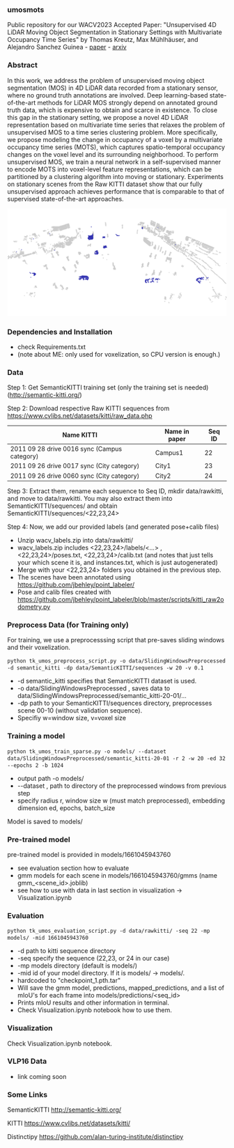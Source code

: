 ### umosmots

Public repository for our WACV2023 Accepted Paper: "Unsupervised 4D LiDAR Moving Object Segmentation in Stationary Settings
with Multivariate Occupancy Time Series" by Thomas Kreutz, Max Mühlhäuser, and Alejandro Sanchez Guinea - [paper](https://openaccess.thecvf.com/content/WACV2023/html/Kreutz_Unsupervised_4D_LiDAR_Moving_Object_Segmentation_in_Stationary_Settings_With_WACV_2023_paper.html) - [arxiv](https://arxiv.org/abs/2212.14750)

### Abstract
In this work, we address the problem of unsupervised moving object segmentation (MOS) in 4D LiDAR data recorded from a stationary sensor, where no ground truth annotations are involved. Deep learning-based state-of-the-art methods for LiDAR MOS strongly depend on annotated ground truth data, which is expensive to obtain and scarce in existence.
To close this gap in the stationary setting, we propose a novel 4D LiDAR representation based on multivariate time series that relaxes the problem of unsupervised MOS to a time series clustering problem. More specifically, we propose modeling the change in occupancy of a voxel by a multivariate occupancy time series (MOTS), which captures spatio-temporal occupancy changes on the voxel level and its surrounding neighborhood. To perform unsupervised MOS, we train a neural network in a self-supervised manner to encode MOTS into voxel-level feature representations, which can be partitioned by a clustering algorithm into moving or stationary. Experiments on stationary scenes from the Raw KITTI dataset show that our fully unsupervised approach achieves performance that is comparable to that of supervised state-of-the-art approaches.

![alt text](https://github.com/thkreutz/umosmots/blob/main/visualization/demo.gif)

### Dependencies and Installation
- check Requirements.txt 
- (note about ME: only used for voxelization, so CPU version is enough.)

### Data

Step 1: Get SemanticKITTI training set (only the training set is needed) (http://semantic-kitti.org/)

Step 2: Download respective Raw KITTI sequences from https://www.cvlibs.net/datasets/kitti/raw_data.php

| Name KITTI | Name in paper | Seq ID |
| ---  | --- | --- |
| 2011 09 28 drive 0016 sync (Campus category) | Campus1 | 22 |
| 2011 09 26 drive 0017 sync (City category) | City1 | 23 |
| 2011 09 26 drive 0060 sync (City category) | City2 | 24 |

Step 3: Extract them, rename each sequence to Seq ID, mkdir data/rawkitti, and move to data/rawkitti. You may also extract them into SemanticKITTI/sequences/ and obtain SemanticKITTI/sequences/<22,23,24>

Step 4: Now, we add our provided labels (and generated pose+calib files)

- Unzip wacv_labels.zip into data/rawkitti/
- wacv_labels.zip includes <22,23,24>/labels/<...> , <22,23,24>/poses.txt, <22,23,24>/calib.txt (and notes that just tells your which scene it is, and instances.txt, which is just autogenerated)
- Merge with your <22,23,24> folders you obtained in the previous step.
- The scenes have been annotated using https://github.com/jbehley/point_labeler/ 
- Pose and calib files created with https://github.com/jbehley/point_labeler/blob/master/scripts/kitti_raw2odometry.py


### Preprocess Data (for Training only)
For training, we use a preprocesssing script that pre-saves sliding windows and their voxelization.

```
python tk_umos_preprocess_script.py -o data/SlidingWindowsPreprocessed -d semantic_kitti -dp data/SemanticKITTI/sequences -w 20 -v 0.1
```

- -d semantic_kitti specifies that SemanticKITTI dataset is used.
- -o data/SlidingWindowsPreprocessed , saves data to data/SlidingWindowsPreprocessed/semantic_kitti-20-01/...
- -dp path to your SemanticKITTI/sequences directory, preprocesses scene 00-10 (without validation sequence). 
- Specifiy w=window size, v=voxel size


### Training a model

```
python tk_umos_train_sparse.py -o models/ --dataset data/SlidingWindowsPreprocessed/semantic_kitti-20-01 -r 2 -w 20 -ed 32 --epochs 2 -b 1024
```

- output path -o models/ 
- --dataset , path to directory of the preprocessed windows from previous step
- specify radius r, window size w (must match preprocessed), embedding dimension ed, epochs, batch_size

Model is saved to models/<generated mid>

### Pre-trained model
pre-trained model is provided in models/1661045943760
- see evaluation section how to evaluate
- gmm models for each scene in models/1661045943760/gmms (name gmm_<scene_id>.joblib)
- see how to use with data in last section in visualization -> Visualization.ipynb

### Evaluation

```
python tk_umos_evaluation_script.py -d data/rawkitti/ -seq 22 -mp models/ -mid 1661045943760
```

- -d path to kitti sequence directory 
- -seq specify the sequence (22,23, or 24 in our case)
- -mp models directory (default is models/)
- -mid id of your model directory. If it is models/ -> models/<mid>.
- hardcoded to "checkpoint_1.pth.tar"
- Will save the gmm model, predictions, mapped_predictions, and a list of mIoU's for each frame into models/predictions/<seq_id>
- Prints mIoU results and other information in terminal.
- Check Visualization.ipynb notebook how to use them.

### Visualization
Check Visualization.ipynb notebook.




### VLP16 Data
- link coming soon


### Some Links
SemanticKITTI http://semantic-kitti.org/

KITTI https://www.cvlibs.net/datasets/kitti/

Distinctipy https://github.com/alan-turing-institute/distinctipy


